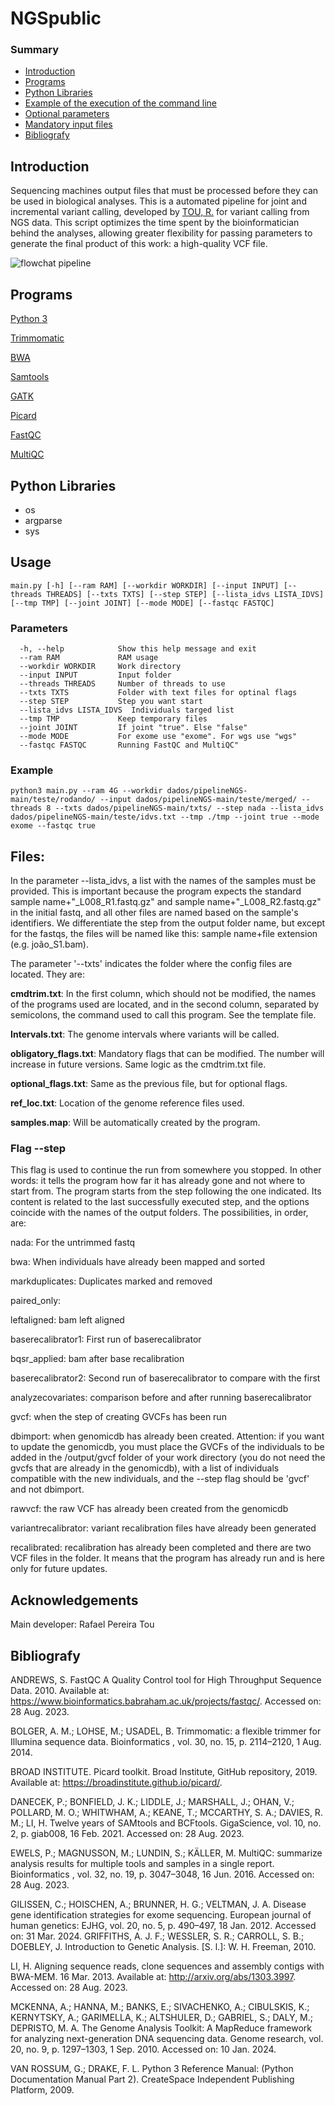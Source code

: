 # NGSpublic


### Summary


- [Introduction](#introduction)
- [Programs](#programs)
- [Python Libraries](#python-libraries)
- [Example of the execution of the command line](#example-of-the-execution-of-the-command-line)
- [Optional parameters](#optional-parameters)
- [Mandatory input files](#Files)
- [Bibliografy](#bibliografy)

## Introduction

Sequencing machines output files that must be processed before they can be used in biological analyses. This is a  automated pipeline for joint and incremental variant calling, developed by [TOU, R.](http://lattes.cnpq.br/5429240008797663) for variant calling from NGS data. This script optimizes the time spent by the bioinformatician behind the analyses, allowing greater flexibility for passing parameters to generate the final product of this work: a high-quality VCF file.

![flowchat pipeline](https://github.com/ldgh/PipelineNGSpublic/assets/58569730/0514689a-9c41-45d6-8454-3217c19cf629)


## Programs
[Python 3](https://www.python.org/)

[Trimmomatic](https://www.ncbi.nlm.nih.gov/pmc/articles/PMC4103590/)

[BWA](https://github.com/lh3/bwa)

[Samtools](https://www.htslib.org/)

[GATK](https://gatk.broadinstitute.org/hc/en-us)

[Picard](https://broadinstitute.github.io/picard/)

[FastQC](https://www.bioinformatics.babraham.ac.uk/projects/fastqc/)

[MultiQC](https://multiqc.info/)


## Python Libraries

- os
- argparse
- sys

## Usage
```
main.py [-h] [--ram RAM] [--workdir WORKDIR] [--input INPUT] [--threads THREADS] [--txts TXTS] [--step STEP] [--lista_idvs LISTA_IDVS] [--tmp TMP] [--joint JOINT] [--mode MODE] [--fastqc FASTQC]

```

### Parameters

```
  -h, --help            Show this help message and exit
  --ram RAM             RAM usage
  --workdir WORKDIR     Work directory
  --input INPUT         Input folder
  --threads THREADS     Number of threads to use
  --txts TXTS           Folder with text files for optinal flags
  --step STEP           Step you want start
  --lista_idvs LISTA_IDVS  Individuals targed list
  --tmp TMP             Keep temporary files
  --joint JOINT         If joint "true". Else "false"
  --mode MODE           For exome use "exome". For wgs use "wgs"
  --fastqc FASTQC       Running FastQC and MultiQC"
```
### Example
```
python3 main.py --ram 4G --workdir dados/pipelineNGS-main/teste/rodando/ --input dados/pipelineNGS-main/teste/merged/ --threads 8 --txts dados/pipelineNGS-main/txts/ --step nada --lista_idvs dados/pipelineNGS-main/teste/idvs.txt --tmp ./tmp --joint true --mode exome --fastqc true
```

## Files:

In the parameter --lista_idvs, a list with the names of the samples must be provided. This is important because the program expects the standard sample name+"_L008_R1.fastq.gz" and sample name+"_L008_R2.fastq.gz" in the initial fastq, and all other files are named based on the sample's identifiers. We differentiate the step from the output folder name, but except for the fastqs, the files will be named like this: sample name+file extension (e.g. joão_S1.bam).

The parameter '--txts' indicates the folder where the config files are located. They are:

**cmdtrim.txt**: In the first column, which should not be modified, the names of the programs used are located, and in the second column, separated by semicolons, the command used to call this program. See the template file.

**Intervals.txt**: The genome intervals where variants will be called.

**obligatory_flags.txt**: Mandatory flags that can be modified. The number will increase in future versions. Same logic as the cmdtrim.txt file.

**optional_flags.txt**: Same as the previous file, but for optional flags.

**ref_loc.txt**: Location of the genome reference files used.

**samples.map**: Will be automatically created by the program.

### Flag --step
This flag is used to continue the run from somewhere you stopped. In other words: it tells the program how far it has already gone and not where to start from. The program starts from the step following the one indicated. Its content is related to the last successfully executed step, and the options coincide with the names of the output folders. The possibilities, in order, are:

nada: For the untrimmed fastq

bwa: When individuals have already been mapped and sorted

markduplicates: Duplicates marked and removed

paired_only:

leftaligned: bam left aligned

baserecalibrator1: First run of baserecalibrator

bqsr_applied: bam after base recalibration

baserecalibrator2: Second run of baserecalibrator to compare with the first

analyzecovariates: comparison before and after running baserecalibrator

gvcf: when the step of creating GVCFs has been run

dbimport: when genomicdb has already been created. Attention: if you want to update the genomicdb, you must place the GVCFs of the individuals to be added in the /output/gvcf folder of your work directory (you do not need the gvcfs that are already in the genomicdb), with a list of individuals compatible with the new individuals, and the --step flag should be 'gvcf' and not dbimport.

rawvcf: the raw VCF has already been created from the genomicdb

variantrecalibrator: variant recalibration files have already been generated

recalibrated: recalibration has already been completed and there are two VCF files in the folder. It means that the program has already run and is here only for future updates.

## Acknowledgements
Main developer: Rafael Pereira Tou

## Bibliografy

ANDREWS, S. FastQC A Quality Control tool for High Throughput Sequence Data. 2010. Available at: https://www.bioinformatics.babraham.ac.uk/projects/fastqc/. Accessed on: 28 Aug. 2023.

BOLGER, A. M.; LOHSE, M.; USADEL, B. Trimmomatic: a flexible trimmer for Illumina sequence data. Bioinformatics , vol. 30, no. 15, p. 2114–2120, 1 Aug. 2014.

BROAD INSTITUTE. Picard toolkit. Broad Institute, GitHub repository, 2019. Available at: https://broadinstitute.github.io/picard/.

DANECEK, P.; BONFIELD, J. K.; LIDDLE, J.; MARSHALL, J.; OHAN, V.; POLLARD, M. O.; WHITWHAM, A.; KEANE, T.; MCCARTHY, S. A.; DAVIES, R. M.; LI, H. Twelve years of SAMtools and BCFtools. GigaScience, vol. 10, no. 2, p. giab008, 16 Feb. 2021. Accessed on: 28 Aug. 2023.

EWELS, P.; MAGNUSSON, M.; LUNDIN, S.; KÄLLER, M. MultiQC: summarize analysis results for multiple tools and samples in a single report. Bioinformatics , vol. 32, no. 19, p. 3047–3048, 16 Jun. 2016. Accessed on: 28 Aug. 2023.

GILISSEN, C.; HOISCHEN, A.; BRUNNER, H. G.; VELTMAN, J. A. Disease gene identification strategies for exome sequencing. European journal of human genetics: EJHG, vol. 20, no. 5, p. 490–497, 18 Jan. 2012. Accessed on: 31 Mar. 2024.
GRIFFITHS, A. J. F.; WESSLER, S. R.; CARROLL, S. B.; DOEBLEY, J. Introduction to Genetic Analysis. [S. l.]: W. H. Freeman, 2010.

LI, H. Aligning sequence reads, clone sequences and assembly contigs with BWA-MEM. 16 Mar. 2013. Available at: http://arxiv.org/abs/1303.3997. Accessed on: 28 Aug. 2023.

MCKENNA, A.; HANNA, M.; BANKS, E.; SIVACHENKO, A.; CIBULSKIS, K.; KERNYTSKY, A.; GARIMELLA, K.; ALTSHULER, D.; GABRIEL, S.; DALY, M.; DEPRISTO, M. A. The Genome Analysis Toolkit: A MapReduce framework for analyzing next-generation DNA sequencing data. Genome research, vol. 20, no. 9, p. 1297–1303, 1 Sep. 2010. Accessed on: 10 Jan. 2024.

VAN ROSSUM, G.; DRAKE, F. L. Python 3 Reference Manual: (Python Documentation Manual Part 2). CreateSpace Independent Publishing Platform, 2009.

